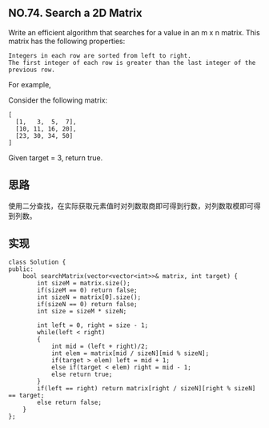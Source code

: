## NO.74. Search a 2D Matrix
Write an efficient algorithm that searches for a value in an m x n matrix. This matrix has the following properties:

    Integers in each row are sorted from left to right.
    The first integer of each row is greater than the last integer of the previous row.

For example,

Consider the following matrix:
```
[
  [1,   3,  5,  7],
  [10, 11, 16, 20],
  [23, 30, 34, 50]
]
```
Given target = 3, return true.

## 思路
使用二分查找，在实际获取元素值时对列数取商即可得到行数，对列数取模即可得到列数。

## 实现
```
class Solution {
public:
    bool searchMatrix(vector<vector<int>>& matrix, int target) {
        int sizeM = matrix.size();
        if(sizeM == 0) return false;
        int sizeN = matrix[0].size();
        if(sizeN == 0) return false;
        int size = sizeM * sizeN;
        
        int left = 0, right = size - 1;
        while(left < right)
        {
            int mid = (left + right)/2;
            int elem = matrix[mid / sizeN][mid % sizeN];
            if(target > elem) left = mid + 1;
            else if(target < elem) right = mid - 1;
            else return true;
        }
        if(left == right) return matrix[right / sizeN][right % sizeN] == target;
        else return false;
    }
};
```